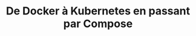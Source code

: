 ---
layout: post
title: "De Docker à Kubernetes en passant par Compose"
link: "https://jpetazzo.github.io/2018/11/07/docker-compose-kubernetes-1/"
canonical: "github.io"
tags: [docker, kubernetes, github.io]
excerpt: "Dans le monde des conteneurs, Docker est une formidable plateforme de développement, et Kubernetes une tout aussi formidable plateforme de production. Comment passe-t-on de l'un à l'autre ?"
comments: true
---